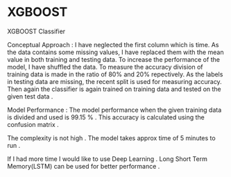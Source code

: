 # XGBOOST
XGBOOST Classifier

Conceptual Approach : 
I have neglected the first column which is time. As the data contains some missing values, I have replaced them with the mean value in both training and testing data. To increase the performance of the model, I have shuffled the data. To measure the accuracy division of training data is made in the ratio of 80% and 20% repectively. As the labels in testing data are missing, the recent split is used for measuring accuracy. Then again the classifier is again trained on training data and tested on the given test data . 

Model Performance : 
The model performance when the given training data is divided and used is 99.15 % . This accuracy is calculated using the confusion matrix . 

The complexity is not high . The model takes approx time of 5 minutes to run . 

If I had more time I would like to use Deep Learning . Long Short Term Memory(LSTM) can be used for better performance .  
